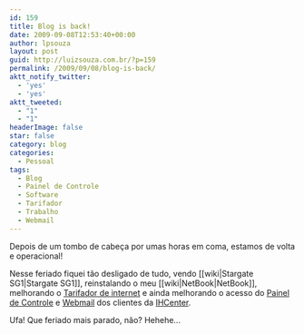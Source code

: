 ```yaml
---
id: 159
title: Blog is back!
date: 2009-09-08T12:53:40+00:00
author: lpsouza
layout: post
guid: http://luizsouza.com.br/?p=159
permalink: /2009/09/08/blog-is-back/
aktt_notify_twitter:
  - 'yes'
  - 'yes'
aktt_tweeted:
  - "1"
  - "1"
headerImage: false
star: false
category: blog
categories:
  - Pessoal
tags:
  - Blog
  - Painel de Controle
  - Software
  - Tarifador
  - Trabalho
  - Webmail
---
```

Depois de um tombo de cabeça por umas horas em coma, estamos de volta e operacional!

Nesse feriado fiquei tão desligado de tudo, vendo [[wiki|Stargate SG1|Stargate SG1]], reinstalando o meu [[wiki|NetBook|NetBook]], melhorando o <a href="http://ihcenter.com.br/produtos/software/tarifador-de-internet-para-hoteis" target="_blank">Tarifador de internet</a> e ainda melhorando o acesso do <a href="http://admin.ihcenter.com.br" target="_blank">Painel de Controle</a> e <a href="http://webmail.ihcenter.com.br" target="_blank">Webmail</a> dos clientes da [IHCenter](http://ihcenter.com.br).

Ufa! Que feriado mais parado, não? Hehehe...